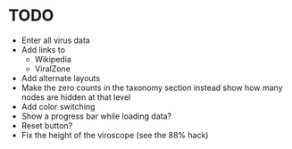 # TODO

* Enter all virus data
* Add links to
  * Wikipedia
  * ViralZone
* Add alternate layouts
* Make the zero counts in the taxonomy section instead show how many nodes
  are hidden at that level
* Add color switching
* Show a progress bar while loading data?
* Reset button?
* Fix the height of the viroscope (see the 88% hack)
